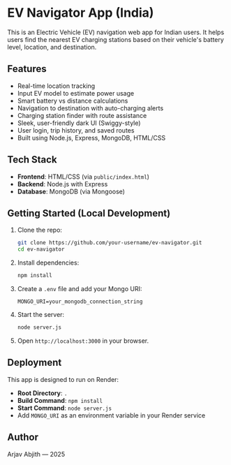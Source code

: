 # EV Navigator App (India)

This is an Electric Vehicle (EV) navigation web app for Indian users. It helps users find the nearest EV charging stations based on their vehicle's battery level, location, and destination.

## Features

- Real-time location tracking
- Input EV model to estimate power usage
- Smart battery vs distance calculations
- Navigation to destination with auto-charging alerts
- Charging station finder with route assistance
- Sleek, user-friendly dark UI (Swiggy-style)
- User login, trip history, and saved routes
- Built using Node.js, Express, MongoDB, HTML/CSS

## Tech Stack

- **Frontend**: HTML/CSS (via `public/index.html`)
- **Backend**: Node.js with Express
- **Database**: MongoDB (via Mongoose)

## Getting Started (Local Development)

1. Clone the repo:
   ```bash
   git clone https://github.com/your-username/ev-navigator.git
   cd ev-navigator
   ```

2. Install dependencies:
   ```bash
   npm install
   ```

3. Create a `.env` file and add your Mongo URI:
   ```
   MONGO_URI=your_mongodb_connection_string
   ```

4. Start the server:
   ```bash
   node server.js
   ```

5. Open `http://localhost:3000` in your browser.

## Deployment

This app is designed to run on Render:

- **Root Directory**: `.`
- **Build Command**: `npm install`
- **Start Command**: `node server.js`
- Add `MONGO_URI` as an environment variable in your Render service

## Author

Arjav Abjith — 2025